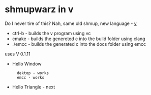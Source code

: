 # shmupwarz in v

Do I never tire of this? Nah, same old shmup, new language - [v](https://vlang.io/)

* ctrl-b - builds the v program using vc
* cmake  - builds the genereted c into the build folder using clang
* ./emcc - builds the generated c into the docs folder using emcc

uses V 0.1.11

* Hello Window 

        dektop - works
        emcc - works


* Hello Triangle - next

